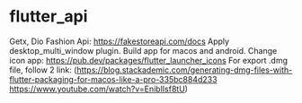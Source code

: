 # flutter_api

Getx, Dio
Fashion Api: https://fakestoreapi.com/docs
Apply desktop_multi_window plugin.
Build app for macos and android.
Change icon app: https://pub.dev/packages/flutter_launcher_icons
For export .dmg file, follow 2 link: 
(https://blog.stackademic.com/generating-dmg-files-with-flutter-packaging-for-macos-like-a-pro-335bc884d233
https://www.youtube.com/watch?v=EniblIsf8tU)
